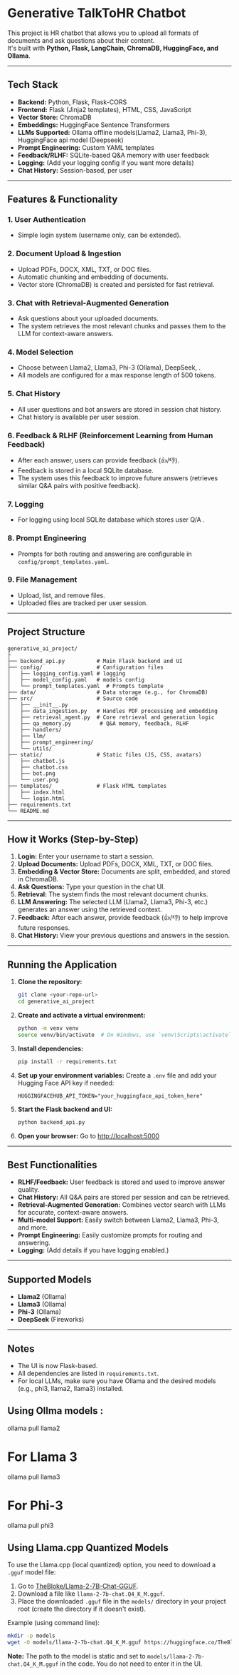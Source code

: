 # Generative TalkToHR Chatbot

This project is  HR chatbot that allows you to upload all formats of documents and ask questions about their content.  
It's built with **Python, Flask, LangChain, ChromaDB, HuggingFace, and Ollama**.

---

## Tech Stack

- **Backend:** Python, Flask, Flask-CORS
- **Frontend:** Flask (Jinja2 templates), HTML, CSS, JavaScript
- **Vector Store:** ChromaDB
- **Embeddings:** HuggingFace Sentence Transformers
- **LLMs Supported:** Ollama  offline models(Llama2, Llama3, Phi-3), HuggingFace api model (Deepseek)
- **Prompt Engineering:** Custom YAML templates
- **Feedback/RLHF:** SQLite-based Q&A memory with user feedback
- **Logging:** (Add your logging config if you want more details)
- **Chat History:** Session-based, per user

---

## Features & Functionality

### 1. **User Authentication**
- Simple login system (username only, can be extended).

### 2. **Document Upload & Ingestion**
- Upload PDFs, DOCX, XML, TXT, or DOC files.
- Automatic chunking and embedding of documents.
- Vector store (ChromaDB) is created and persisted for fast retrieval.

### 3. **Chat with Retrieval-Augmented Generation**
- Ask questions about your uploaded documents.
- The system retrieves the most relevant chunks and passes them to the LLM for context-aware answers.

### 4. **Model Selection**
- Choose between Llama2, Llama3, Phi-3 (Ollama), DeepSeek, .
- All models are configured for a max response length of 500 tokens.

### 5. **Chat History**
- All user questions and bot answers are stored in session chat history.
- Chat history is available per user session.

### 6. **Feedback & RLHF (Reinforcement Learning from Human Feedback)**
- After each answer, users can provide feedback (👍/👎).
- Feedback is stored in a local SQLite database.
- The system uses this feedback to improve future answers (retrieves similar Q&A pairs with positive feedback).

### 7. **Logging**
- For logging using local SQLite database which stores user Q/A .

### 8. **Prompt Engineering**
- Prompts for both routing and answering are configurable in `config/prompt_templates.yaml`.

### 9. **File Management**
- Upload, list, and remove files.
- Uploaded files are tracked per user session.

---

## Project Structure

```
generative_ai_project/
├          
├── backend_api.py          # Main Flask backend and UI
├── config/                 # Configuration files
│   ├── logging_config.yaml # logging 
│   ├── model_config.yaml   # models config
│   └── prompt_templates.yaml  # Prompts template 
├── data/                   # Data storage (e.g., for ChromaDB)
├── src/                    # Source code
│   ├── __init__.py
│   ├── data_ingestion.py   # Handles PDF processing and embedding
│   ├── retrieval_agent.py  # Core retrieval and generation logic
│   ├── qa_memory.py         # Q&A memory, feedback, RLHF
│   ├── handlers/
│   ├── llm/
│   ├── prompt_engineering/
│   └── utils/
├── static/                 # Static files (JS, CSS, avatars)
│   ├── chatbot.js
│   ├── chatbot.css
│   ├── bot.png
│   └── user.png
├── templates/              # Flask HTML templates
│   ├── index.html
│   └── login.html
├── requirements.txt
└── README.md
```

---

## How it Works (Step-by-Step)

1. **Login:** Enter your username to start a session.
2. **Upload Documents:** Upload PDFs, DOCX, XML, TXT, or DOC files.
3. **Embedding & Vector Store:** Documents are split, embedded, and stored in ChromaDB.
4. **Ask Questions:** Type your question in the chat UI.
5. **Retrieval:** The system finds the most relevant document chunks.
6. **LLM Answering:** The selected LLM (Llama2, Llama3, Phi-3, etc.) generates an answer using the retrieved context.
7. **Feedback:** After each answer, provide feedback (👍/👎) to help improve future responses.
8. **Chat History:** View your previous questions and answers in the session.

---

## Running the Application

1. **Clone the repository:**
    ```bash
    git clone <your-repo-url>
    cd generative_ai_project
    ```

2. **Create and activate a virtual environment:**
    ```bash
    python -m venv venv
    source venv/bin/activate  # On Windows, use `venv\Scripts\activate`
    ```

3. **Install dependencies:**
    ```bash
    pip install -r requirements.txt
    ```

4. **Set up your environment variables:**
    Create a `.env` file and add your Hugging Face API key if needed:
    ```
    HUGGINGFACEHUB_API_TOKEN="your_huggingface_api_token_here"
    ```

5. **Start the Flask backend and UI:**
    ```bash
    python backend_api.py
    ```

6. **Open your browser:**
    Go to [http://localhost:5000](http://localhost:5000)

---

## Best Functionalities

- **RLHF/Feedback:** User feedback is stored and used to improve answer quality.
- **Chat History:** All Q&A pairs are stored per session and can be retrieved.
- **Retrieval-Augmented Generation:** Combines vector search with LLMs for accurate, context-aware answers.
- **Multi-model Support:** Easily switch between Llama2, Llama3, Phi-3, and more.
- **Prompt Engineering:** Easily customize prompts for routing and answering.
- **Logging:** (Add details if you have logging enabled.)

---

## Supported Models

- **Llama2** (Ollama)
- **Llama3** (Ollama)
- **Phi-3** (Ollama)
- **DeepSeek** (Fireworks)


---

## Notes
- The UI is now Flask-based.
- All dependencies are listed in `requirements.txt`.
- For local LLMs, make sure you have Ollama and the desired models (e.g., phi3, llama2, llama3) installed.

## Using Ollma models :

ollama pull llama2

# For Llama 3
ollama pull llama3

# For Phi-3
ollama pull phi3




## Using Llama.cpp Quantized Models

To use the Llama.cpp (local quantized) option, you need to download a `.gguf` model file:

1. Go to [TheBloke/Llama-2-7B-Chat-GGUF](https://huggingface.co/TheBloke/Llama-2-7B-Chat-GGUF).
2. Download a file like `llama-2-7b-chat.Q4_K_M.gguf`.
3. Place the downloaded `.gguf` file in the `models/` directory in your project root (create the directory if it doesn't exist).

Example (using command line):
```bash
mkdir -p models
wget -O models/llama-2-7b-chat.Q4_K_M.gguf https://huggingface.co/TheBloke/Llama-2-7B-Chat-GGUF/resolve/main/llama-2-7b-chat.Q4_K_M.gguf
```

**Note:** The path to the model is static and set to `models/llama-2-7b-chat.Q4_K_M.gguf` in the code. You do not need to enter it in the UI.
